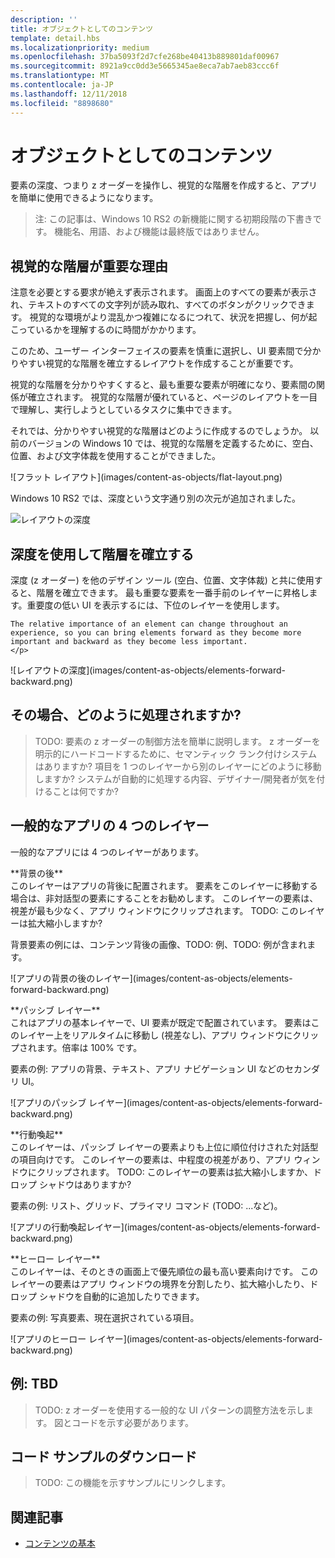 ```yaml
---
description: ''
title: オブジェクトとしてのコンテンツ
template: detail.hbs
ms.localizationpriority: medium
ms.openlocfilehash: 37ba5093f2d7cfe268be40413b889801daf00967
ms.sourcegitcommit: 8921a9cc0dd3e5665345ae8eca7ab7aeb83ccc6f
ms.translationtype: MT
ms.contentlocale: ja-JP
ms.lasthandoff: 12/11/2018
ms.locfileid: "8898680"
---
```

# <a name="content-as-objects"></a>オブジェクトとしてのコンテンツ

 

要素の深度、つまり z オーダーを操作し、視覚的な階層を作成すると、アプリを簡単に使用できるようになります。  

> 注: この記事は、Windows 10 RS2 の新機能に関する初期段階の下書きです。 機能名、用語、および機能は最終版ではありません。 

## <a name="why-visual-hierarchy-is-important"></a>視覚的な階層が重要な理由

注意を必要とする要求が絶えず表示されます。 画面上のすべての要素が表示され、テキストのすべての文字列が読み取れ、すべてのボタンがクリックできます。 視覚的な環境がより混乱かつ複雑になるにつれて、状況を把握し、何が起こっているかを理解するのに時間がかかります。  

このため、ユーザー インターフェイスの要素を慎重に選択し、UI 要素間で分かりやすい視覚的な階層を確立するレイアウトを作成することが重要です。 <!-- Every element is competing for the user's attention, and every time you add an element, you add a mental tax to the user. -->

視覚的な階層を分かりやすくすると、最も重要な要素が明確になり、要素間の関係が確立されます。 視覚的な階層が優れていると、ページのレイアウトを一目で理解し、実行しようとしているタスクに集中できます。 

<p></p>


<div class="side-by-side">
<div class="side-by-side-content">
  <div class="side-by-side-content-left">
  <p>それでは、分かりやすい視覚的な階層はどのように作成するのでしょうか。 以前のバージョンの Windows 10 では、視覚的な階層を定義するために、空白、位置、および文字体裁を使用することができました。 </p>
  </div>
  <div class="side-by-side-content-right">
    ![フラット レイアウト](images/content-as-objects/flat-layout.png)
    
  </div>
</div>
</div>

Windows 10 RS2 では、深度という文字通り別の次元が追加されました。 

![レイアウトの深度](images/content-as-objects/depth-in-layout2.png)


## <a name="use-depth-to-establish-a-hierarchy"></a>深度を使用して階層を確立する 

<p></p>

<div class="side-by-side">
<div class="side-by-side-content">
  <div class="side-by-side-content-left">
     <p>深度 (z オーダー) を他のデザイン ツール (空白、位置、文字体裁) と共に使用すると、階層を確立できます。 最も重要な要素を一番手前のレイヤーに昇格します。重要度の低い UI を表示するには、下位のレイヤーを使用します。 

    The relative importance of an element can change throughout an experience, so you can bring elements forward as they become more important and backward as they become less important. 
    </p>
  </div>
  <div class="side-by-side-content-right">
    ![レイアウトの深度](images/content-as-objects/elements-forward-backward.png) 
    
  </div>
</div>
</div>

## <a name="how-does-it-work"></a>その場合、どのように処理されますか?
> TODO: 要素の z オーダーの制御方法を簡単に説明します。 z オーダーを明示的にハードコードするために、セマンティック ランク付けシステムはありますか? 項目を 1 つのレイヤーから別のレイヤーにどのように移動しますか? システムが自動的に処理する内容、デザイナー/開発者が気を付けることは何ですか? 

## <a name="the-four-layers-of-a-typical-app-layers"></a>一般的なアプリの 4 つのレイヤー

<p>一般的なアプリには 4 つのレイヤーがあります。</p>
<p></p>

<div class="side-by-side">
<div class="side-by-side-content">
  <div class="side-by-side-content-left">
  **背景の後** <br/>
このレイヤーはアプリの背後に配置されます。  要素をこのレイヤーに移動する場合は、非対話型の要素にすることをお勧めします。 このレイヤーの要素は、視差が最も少なく、アプリ ウィンドウにクリップされます。 TODO: このレイヤーは拡大縮小しますか? 

<p>背景要素の例には、コンテンツ背後の画像、TODO: 例、TODO: 例が含まれます。</p>
  </div>
  <div class="side-by-side-content-right">
    ![アプリの背景の後のレイヤー](images/content-as-objects/elements-forward-backward.png)
    
  </div>
</div>
</div>

<p></p>

<div class="side-by-side">
<div class="side-by-side-content">
  <div class="side-by-side-content-left">
  **パッシブ レイヤー** <br/>
これはアプリの基本レイヤーで、UI 要素が既定で配置されています。  要素はこのレイヤー上をリアルタイムに移動し (視差なし)、アプリ ウィンドウにクリップされます。倍率は 100% です。 

<p>要素の例: アプリの背景、テキスト、アプリ ナビゲーション UI などのセカンダリ UI。</p>
  </div>
  <div class="side-by-side-content-right">
    ![アプリのパッシブ レイヤー](images/content-as-objects/elements-forward-backward.png)
    
  </div>
</div>
</div>

<p></p>

<div class="side-by-side">
<div class="side-by-side-content">
  <div class="side-by-side-content-left">
  **行動喚起** <br/>
このレイヤーは、パッシブ レイヤーの要素よりも上位に順位付けされた対話型の項目向けです。 このレイヤーの要素は、中程度の視差があり、アプリ ウィンドウにクリップされます。 TODO: このレイヤーの要素は拡大縮小しますか、ドロップ シャドウはありますか?

<p>要素の例: リスト、グリッド、プライマリ コマンド (TODO: ...など)。</p> 
  </div>
  <div class="side-by-side-content-right">
    ![アプリの行動喚起レイヤー](images/content-as-objects/elements-forward-backward.png)
    
  </div>
</div>
</div>

<p></p>
<div class="side-by-side">
<div class="side-by-side-content">
  <div class="side-by-side-content-left">
  **ヒーロー レイヤー** <br/>
このレイヤーは、そのときの画面上で優先順位の最も高い要素向けです。  このレイヤーの要素はアプリ ウィンドウの境界を分割したり、拡大縮小したり、ドロップ シャドウを自動的に追加したりできます。

<p>要素の例: 写真要素、現在選択されている項目。</p>  
  </div>
  <div class="side-by-side-content-right">
    ![アプリのヒーロー レイヤー](images/content-as-objects/elements-forward-backward.png)
    
  </div>
</div>
</div>



<!--
Depth is meaningful; it establishes visual and interactive hierarchy for users to efficiently complete tasks. Depth orients users in our system. 
-->

## <a name="example-tbd"></a>例: TBD
> TODO: z オーダーを使用する一般的な UI パターンの調整方法を示します。 図とコードを示す必要があります。 

## <a name="download-the-code-samples"></a>コード サンプルのダウンロード
>TODO: この機能を示すサンプルにリンクします。 


## <a name="related-articles"></a>関連記事
* [コンテンツの基本](../basics/content-basics.md)

